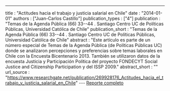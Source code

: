 ---
title : "Actitudes hacia el trabajo y justicia salarial en Chile"
date : "2014-01-01"
authors : ["Juan-Carlos Castillo"]
publication_types : ["4"]
publication : "Temas de la Agenda Pública (66) 33--44 . Santiago Centro UC de Políticas Públicas, Universidad Católica de Chile"
publication_short : "Temas de la Agenda Pública (66) 33--44 . Santiago Centro UC de Políticas Públicas, Universidad Católica de Chile"
abstract : "Este artículo es parte de un número especial de Temas de la Agenda Pública (de Políticas Públicas UC) donde se analizaron percepciones y preferencias sobre temas laborales en Chile con la Encuesta Bicentenario 2013. También se utilizaron datos de la encuesta Justicia y Participación Política del proyecto FONDECYT Social Justice and Citizenship Participation y del ISSP 2009."
abstract_short : ""
url_source : "https://www.researchgate.net/publication/269928176_Actitudes_hacia_el_trabajo_y_justicia_salarial_en_Chile"
--- [Reporte completo](https://politicaspublicas.uc.cl/publicacion/serie-temas-de-la-agenda/serie-no-66-encuesta-nacional-bicentenario-universidad-catolica-adimark-2013/)
